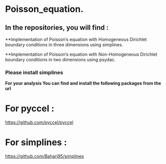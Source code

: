 # Poisson_equation.
## In the repositories, you will find :

**Implementation of Poisson’s equation with Homogeneous Dirichlet boundary conditions in three dimensions using simplines.

**Implementation of Poisson’s equation with Non-Homogeneous Dirichlet boundary conditions in two dimensions using psydac.

### Please install simplines

**For your analysis You can find and install the following packages from the url**

# For pyccel : 

  https://github.com/pyccel/pyccel

# For simplines : 

  https://github.com/Bahari95/simplines


